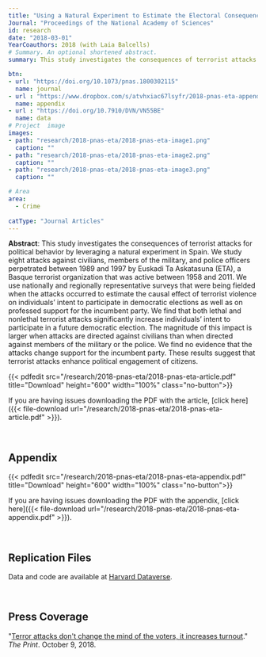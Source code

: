 ```yaml
---
title: "Using a Natural Experiment to Estimate the Electoral Consequences of Terrorist Attacks"
Journal: "Proceedings of the National Academy of Sciences"
id: research
date: "2018-03-01"
YearCoauthors: 2018 (with Laia Balcells)
# Summary. An optional shortened abstract.
summary: This study investigates the consequences of terrorist attacks for political behavior by leveraging a natural experiment in Spain. We study eight attacks against civilians, members of the military, and police officers perpetrated between 1989 and 1997 by Euskadi Ta Askatasuna (ETA), a Basque terrorist organization that was active between 1958 and 2011. We use nationally and regionally representative surveys that were being fielded when the attacks occurred to estimate the causal effect of terrorist violence on individuals’ intent to participate in democratic elections as well as on professed support for the incumbent party. We find that both lethal and nonlethal terrorist attacks significantly increase individuals’ intent to participate in a future democratic election. The magnitude of this impact is larger when attacks are directed against civilians than when directed against members of the military or the police. We find no evidence that the attacks change support for the incumbent party. These results suggest that terrorist attacks enhance political engagement of citizens.

btn:
- url: "https://doi.org/10.1073/pnas.1800302115"
  name: journal
- url : "https://www.dropbox.com/s/atvhxiac67lsyfr/2018-pnas-eta-appendix.pdf?raw=1"
  name: appendix
- url : "https://doi.org/10.7910/DVN/VN55BE"
  name: data
# Project  image 
images:
- path: "research/2018-pnas-eta/2018-pnas-eta-image1.png"
  caption: ""
- path: "research/2018-pnas-eta/2018-pnas-eta-image2.png"
  caption: ""  
- path: "research/2018-pnas-eta/2018-pnas-eta-image3.png"
  caption: ""

# Area
area: 
  - Crime
  
catType: "Journal Articles"
---
```

**Abstract**: This study investigates the consequences of terrorist attacks for political behavior by leveraging a natural experiment in Spain. We study eight attacks against civilians, members of the military, and police officers perpetrated between 1989 and 1997 by Euskadi Ta Askatasuna (ETA), a Basque terrorist organization that was active between 1958 and 2011. We use nationally and regionally representative surveys that were being fielded when the attacks occurred to estimate the causal effect of terrorist violence on individuals’ intent to participate in democratic elections as well as on professed support for the incumbent party. We find that both lethal and nonlethal terrorist attacks significantly increase individuals’ intent to participate in a future democratic election. The magnitude of this impact is larger when attacks are directed against civilians than when directed against members of the military or the police. We find no evidence that the attacks change support for the incumbent party. These results suggest that terrorist attacks enhance political engagement of citizens.

{{< pdfedit src="/research/2018-pnas-eta/2018-pnas-eta-article.pdf" title="Download" height="600" width="100%" class="no-button">}}

If you are having issues downloading the PDF with the article, [click here]({{< file-download url="/research/2018-pnas-eta/2018-pnas-eta-article.pdf" >}}).

&nbsp;

## Appendix


{{< pdfedit src="/research/2018-pnas-eta/2018-pnas-eta-appendix.pdf" title="Download" height="600" width="100%" class="no-button">}}

If you are having issues downloading the PDF with the appendix, [click here]({{< file-download url="/research/2018-pnas-eta/2018-pnas-eta-appendix.pdf" >}}).


&nbsp;

## Replication Files

Data and code are available at [Harvard Dataverse](https://doi.org/10.7910/DVN/VN55BE).

&nbsp;

## Press Coverage

"[Terror attacks don't change the mind of the voters, it increases turnout](https://theprint.in/opinion/terror-attacks-dont-change-the-mind-of-the-voters-it-increases-turnout/131054/)." *The Print*. October 9, 2018.

